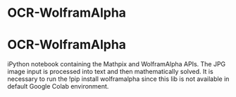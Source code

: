 # OCR-WolframAlpha

<h1>OCR-WolframAlpha</h1>

<p> iPython notebook containing the Mathpix and WolframAlpha APIs. The JPG image input is processed into text and then mathematically solved. It is necessary to run the !pip install wolframalpha since this lib is not available in default Google Colab environment. </p>
